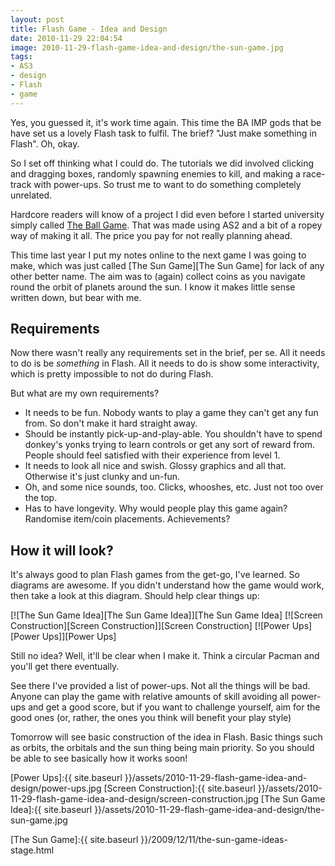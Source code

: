 ```yaml
---
layout: post
title: Flash Game - Idea and Design
date: 2010-11-29 22:04:54
image: 2010-11-29-flash-game-idea-and-design/the-sun-game.jpg
tags:
- AS3
- design
- Flash
- game
---
```

Yes, you guessed it, it's work time again. This time the BA IMP gods that be have set us a lovely Flash task to fulfil. The brief? "Just make something in Flash". Oh, okay.

So I set off thinking what I could do. The tutorials we did involved clicking and dragging boxes, randomly spawning enemies to kill, and making a race-track with power-ups. So trust me to want to do something completely unrelated.

Hardcore readers will know of a project I did even before I started university simply called [The Ball Game][The Ball Game]. That was made using AS2 and a bit of a ropey way of making it all. The price you pay for not really planning ahead.

This time last year I put my notes online to the next game I was going to make, which was just called [The Sun Game][The Sun Game] for lack of any other better name. The aim was to (again) collect coins as you navigate round the orbit of planets around the sun. I know it makes little sense written down, but bear with me.

## Requirements

Now there wasn't really any requirements set in the brief, per se. All it needs to do is be *something* in Flash. All it needs to do is show some interactivity, which is pretty impossible to not do during Flash. 

But what are my own requirements?

- It needs to be fun. Nobody wants to play a game they can't get any fun from. So don't make it hard straight away.
- Should be instantly pick-up-and-play-able. You shouldn't have to spend donkey's yonks trying to learn controls or get any sort of reward from. People should feel satisfied with their experience from level 1.
- It needs to look all nice and swish. Glossy graphics and all that. Otherwise it's just clunky and un-fun.
- Oh, and some nice sounds, too. Clicks, whooshes, etc. Just not too over the top.
- Has to have longevity. Why would people play this game again? Randomise item/coin placements. Achievements?

## How it will look?

It's always good to plan Flash games from the get-go, I've learned. So diagrams are awesome. If you didn't understand how the game would work, then take a look at this diagram. Should help clear things up:

[![The Sun Game Idea][The Sun Game Idea]][The Sun Game Idea]
[![Screen Construction][Screen Construction]][Screen Construction]
[![Power Ups][Power Ups]][Power Ups]

Still no idea? Well, it'll be clear when I make it. Think a circular Pacman and you'll get there eventually. 

See there I've provided a list of power-ups. Not all the things will be bad. Anyone can play the game with relative amounts of skill avoiding all power-ups and get a good score, but if you want to challenge yourself, aim for the good ones (or, rather, the ones you think will benefit your play style) 

Tomorrow will see basic construction of the idea in Flash. Basic things such as orbits, the orbitals and the sun thing being main priority. So you should be able to see basically how it works soon!

[Power Ups]:{{ site.baseurl }}/assets/2010-11-29-flash-game-idea-and-design/power-ups.jpg
[Screen Construction]:{{ site.baseurl }}/assets/2010-11-29-flash-game-idea-and-design/screen-construction.jpg
[The Sun Game Idea]:{{ site.baseurl }}/assets/2010-11-29-flash-game-idea-and-design/the-sun-game.jpg

[The Ball Game]:http://www.kongregate.com/games/stupler/the-ball-game
[The Sun Game]:{{ site.baseurl }}/2009/12/11/the-sun-game-ideas-stage.html
